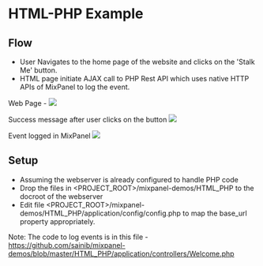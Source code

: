 # HTML-PHP Example



## Flow 

* User Navigates to the home page of the website and clicks on the 'Stalk Me' button. 
* HTML page initiate AJAX call to PHP Rest API which uses native HTTP APIs of MixPanel to log the event. 

Web Page - 
<img src="https://raw.githubusercontent.com/sainib/mixpanel-demos/blob/master/HTML_PHP/1-webpage_sample.png">

Success message after user clicks on the button 
<img src="https://raw.githubusercontent.com/sainib/mixpanel-demos/blob/master/HTML_PHP/2-webpage_sample.png">

Event logged in MixPanel 
<img src="https://raw.githubusercontent.com/sainib/mixpanel-demos/blob/master/HTML_PHP/3-webpage_sample.png">

## Setup 

* Assuming the webserver is already configured to handle PHP code
* Drop the files in <PROJECT_ROOT>/mixpanel-demos/HTML_PHP to the docroot of the webserver
* Edit file <PROJECT_ROOT>/mixpanel-demos/HTML_PHP/application/config/config.php to map the base_url property appropriately. 

Note: The code to log events is in this file - https://github.com/sainib/mixpanel-demos/blob/master/HTML_PHP/application/controllers/Welcome.php

